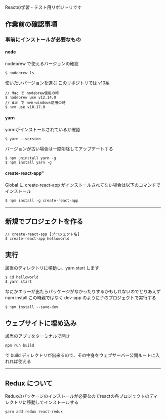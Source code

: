 Reactの学習・テスト用リポジトリです

## 作業前の確認事項

### 事前にインストールが必要なもの

#### node

nodebrew で使えるバージョンの確認

```
$ nodebrew ls
```

使いたいバージョンを選ぶ
このリポジトリでは v10系

```
// Mac で nodebrew使用の時
$ nodebrew use v12.14.0
// Win で nvm-windows使用の時
$ nvm use v10.17.0
```

#### yarn

yarmがインストールされているか確認

```
$ yarn --version
```

バージョンが古い場合は一度削除してアップデートする

```
$ npm uninstall yarn -g
$ npm install yarn -g
```

#### create-react-app”

Global に create-react-app がインストールされてない場合は以下のコマンドでインストール

```
$ npm install -g create-react-app
```

---

## 新規でプロジェクトを作る

```
// create-react-app [プロジェクト名]
$ create-react-app helloworld
```

## 実行

該当のディレクトリに移動し、yarn start します

```
$ cd helloworld
$ yarn start
```

なにかエラーが出たらパッケージがなかったりするかもしれないのでとりあえず	 npm install
この時親ではなく dev-app のように子のプロジェクトで実行する
```
$ npm install --save-dev
```

## ウェブサイトに埋め込み

該当のアプリをターミナルで開き

```
npm run build
```

で build ディレクトリが出来るので、その中身をウェブサーバー公開ルートに入れれば使える

---

## Redux について

Reduxのパッケージのインストールが必要なのでreactの各プロジェクトのディレクトリに移動してインストールする

```
yarn add redux react-redux
```


